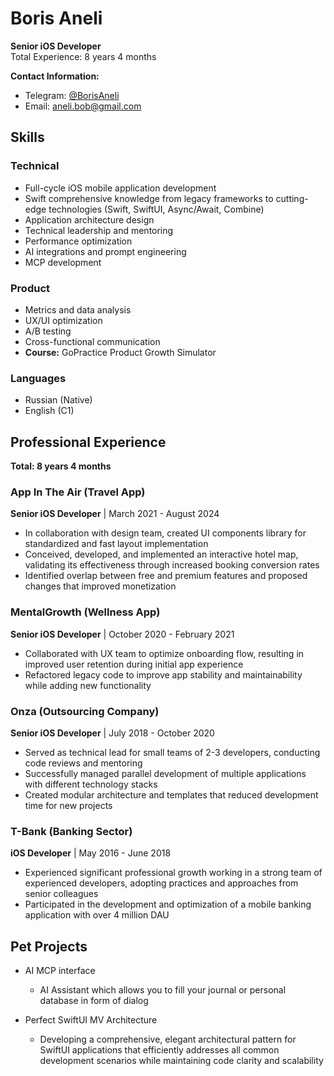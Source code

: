 # Boris Aneli
**Senior iOS Developer**  
Total Experience: 8 years 4 months

**Contact Information:**
* Telegram: [@BorisAneli](https://t.me/BorisAneli)
* Email: aneli.bob@gmail.com
  
## Skills

### Technical
* Full-cycle iOS mobile application development
* Swift comprehensive knowledge from legacy frameworks to cutting-edge technologies (Swift, SwiftUI, Async/Await, Combine)
* Application architecture design
* Technical leadership and mentoring
* Performance optimization
* AI integrations and prompt engineering
* MCP development

### Product
* Metrics and data analysis
* UX/UI optimization
* A/B testing
* Cross-functional communication
* **Course:** GoPractice Product Growth Simulator

### Languages
* Russian (Native)
* English (C1)

## Professional Experience
**Total: 8 years 4 months**
  
### **App In The Air (Travel App)**
**Senior iOS Developer** | March 2021 - August 2024
* In collaboration with design team, created UI components library for standardized and fast layout implementation
* Conceived, developed, and implemented an interactive hotel map, validating its effectiveness through increased booking conversion rates
* Identified overlap between free and premium features and proposed changes that improved monetization

### **MentalGrowth (Wellness App)**
**Senior iOS Developer** | October 2020 - February 2021
* Collaborated with UX team to optimize onboarding flow, resulting in improved user retention during initial app experience
* Refactored legacy code to improve app stability and maintainability while adding new functionality

### **Onza (Outsourcing Company)**
**Senior iOS Developer** | July 2018 - October 2020
* Served as technical lead for small teams of 2-3 developers, conducting code reviews and mentoring
* Successfully managed parallel development of multiple applications with different technology stacks
* Created modular architecture and templates that reduced development time for new projects

### **T-Bank (Banking Sector)**
**iOS Developer** | May 2016 - June 2018
* Experienced significant professional growth working in a strong team of experienced developers, adopting practices and approaches from senior colleagues
* Participated in the development and optimization of a mobile banking application with over 4 million DAU

## Pet Projects

* AI MCP interface
  * AI Assistant which allows you to fill your journal or personal database in form of dialog

* Perfect SwiftUI MV Architecture
  * Developing a comprehensive, elegant architectural pattern for SwiftUI applications that efficiently addresses all common development scenarios while maintaining code clarity and scalability
